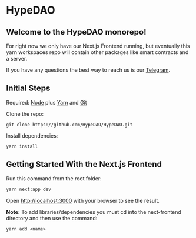 # HypeDAO

## Welcome to the HypeDAO monorepo! 

For right now we only have our Next.js Frontend running, but eventually this yarn workspaces repo will contain other packages like smart contracts and a server.

If you have any questions the best way to reach us is our [Telegram](https://t.me/hypedao).

## Initial Steps
Required: [Node](https://nodejs.org/dist/latest-v12.x/) plus [Yarn](https://classic.yarnpkg.com/en/docs/install/#mac-stable) and [Git](https://git-scm.com/downloads)

Clone the repo:
```
git clone https://github.com/HypeDAO/HypeDAO.git
```

Install dependencies:
```
yarn install
```

## Getting Started With the Next.js Frontend

Run this command from the root folder:
```bash
yarn next:app dev
```

Open [http://localhost:3000](http://localhost:3000) with your browser to see the result.


**Note:** To add libraries/dependencies you must cd into the next-frontend directory and then use the command:
```
yarn add <name>
```